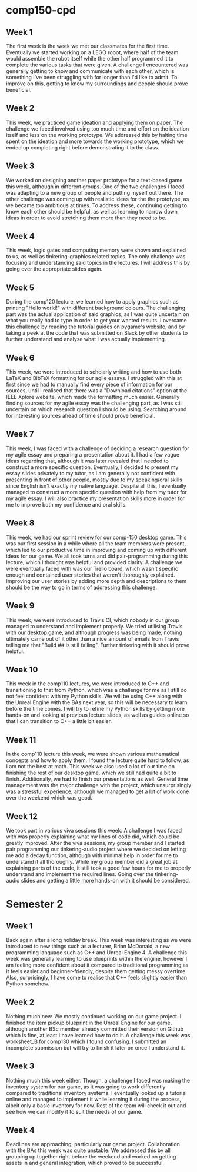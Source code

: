 # comp150-cpd

## Week 1
The first week is the week we met our classmates for the first time. Eventually we started working on a LEGO robot, where half of the team would assemble the robot itself while the other half programmed it to complete the various tasks that were given. A challenge I encountered was generally getting to know and communicate with each other, which is something I've been struggling with for longer than I'd like to admit. To improve on this, getting to know my surroundings and people should prove beneficial.  

## Week 2
This week, we practiced game ideation and applying them on paper. The challenge we faced involved using too much time and effort on the ideation itself and less on the working prototype. We addressed this by halting time spent on the ideation and more towards the working prototype, which we ended up completing right before demonstrating it to the class. 

## Week 3
We worked on designing another paper prototype for a text-based game this week, although in different groups. One of the two challenges I faced was adapting to a new group of people and putting myself out there. The other challenge was coming up with realistic ideas for the the prototype, as we became too ambitious at times. To address these, continuing getting to know each other should be helpful, as well as learning to narrow down ideas in order to avoid stretching them more than they need to be. 

## Week 4
This week, logic gates and computing memory were shown and explained to us, as well as tinkering-graphics related topics. The only challenge was focusing and understanding said topics in the lectures. I will address this by going over the appropriate slides again.

## Week 5 
During the comp120 lecture, we learned how to apply graphics such as printing "Hello world!" with different background colours. The challenging part was the actual application of said graphics, as I was quite uncertain on what you really had to type in order to get your wanted results. I overcame this challenge by reading the tutorial guides on pygame's website, and by taking a peek at the code that was submitted on Slack by other students to further understand and analyse what I was actually implementing. 

## Week 6
This week, we were introduced to scholarly writing and how to use both LaTeX and BibTeX formatting for our agile essays. I struggled with this at first since we had to manually find every piece of information for our sources, until I realised that there was a "Download citations" option at the IEEE Xplore website, which made the formatting much easier. Generally finding sources for my agile essay was the challenging part, as I was still uncertain on which research question I should be using. Searching around for interesting sources ahead of time should prove beneficial. 

## Week 7
This week, I was faced with a challenge of deciding a research question for my agile essay and preparing a presentation about it. I had a few vague ideas regarding that, although it was later revealed that I needed to construct a more specific question. Eventually, I decided to present my essay slides privately to my tutor, as I am generally not confident with presenting in front of other people, mostly due to my speaking/oral skills since English isn't exactly my native language. Despite all this, I eventually managed to construct a more specific question with help from my tutor for my agile essay. I will also practice my presentation skills more in order for me to improve both my confidence and oral skills.

## Week 8
This week, we had our sprint review for our comp-150 desktop game. This was our first session in a while where all the team members were present, which led to our productive time in improving and coming up with different ideas for our game. We all took turns and did pair-programming during this lecture, which I thought was helpful and provided clarity. A challenge we were eventually faced with was our Trello board, which wasn't specific enough and contained user stories that weren't thoroughly explained. Improving our user stories by adding more depth and descriptions to them should be the way to go in terms of addressing this challenge.

## Week 9 
This week, we were introduced to Travis CI, which nobody in our group managed to understand and implement properly. We tried utilising Travis with our desktop game, and although progress was being made, nothing ultimately came out of it other than a nice amount of emails from Travis telling me that "Build ## is still failing". Further tinkering with it should prove helpful. 

## Week 10
This week in the comp110 lectures, we were introduced to C++ and transitioning to that from Python, which was a challenge for me as I still do not feel confident with my Python skills. We will be using C++ along with the Unreal Engine with the BAs next year, so this will be necessary to learn before the time comes. I will try to refine my Python skills by getting more hands-on and looking at previous lecture slides, as well as guides online so that I can transition to C++ a little bit easier. 

## Week 11
In the comp110 lecture this week, we were shown various mathematical concepts and how to apply them. I found the lecture quite hard to follow, as I am not the best at math. This week we also used a lot of our time on finishing the rest of our desktop game, which we still had quite a bit to finish. Additionally, we had to finish our presentations as well. General time management was the major challenge with the project, which unsurprisingly was a stressful experience, although we managed to get a lot of work done over the weekend which was good. 

## Week 12
We took part in various viva sessions this week. A challenge I was faced with was properly explaining what my lines of code did, which could be greatly improved. After the viva sessions, my group member and I started pair programming our tinkering-audio project where we decided on letting me add a decay function, although with minimal help in order for me to understand it all thoroughly. While my group member did a great job at explaining parts of the code, it still took a good few hours for me to properly understand and implement the required lines. Going over the tinkering-audio slides and getting a little more hands-on with it should be considered.

# Semester 2
## Week 1
Back again after a long holiday break. This week was interesting as we were introduced to new things such as a lecturer, Brian McDonald, a new programming language such as C++ and Unreal Engine 4. A challenge this week was generally learning to use blueprints within the engine, however I am feeling more confident about it compared to traditional programming as it feels easier and beginner-friendly, despite them getting messy overtime. Also, surprisingly, I have come to realise that C++ feels slightly easier than Python somehow.  

## Week 2
Nothing much new. We mostly continued working on our game project. I finished the item pickup blueprint in the Unreal Engine for our game, although another BSc member already committed their version on Github which is fine, at least I have learned how to do it. A challenge this week was worksheet_B for comp130 which I found confusing. I submitted an incomplete submission but will try to finish it later on once I understand it.

## Week 3
Nothing much this week either. Though, a challenge I faced was making the inventory system for our game, as it was going to work differently compared to traditional inventory systems. I eventually looked up a tutorial online and managed to implement it while learning it during the process, albeit only a basic inventory for now. Rest of the team will check it out and see how we can modify it to suit the needs of our game. 

## Week 4
Deadlines are approaching, particularly our game project. Collaboration with the BAs this week was quite unstable. We addressed this by all grouping up together right before the weekend and worked on getting assets in and general integration, which proved to be successful.
